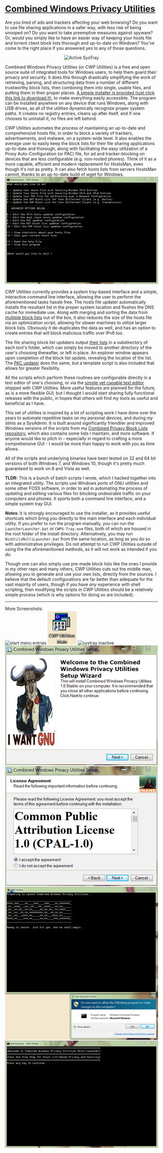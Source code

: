 # [Combined Windows Privacy Utilities](https://github.com/bongochong/CWP-Utilities/raw/master/Releases/CWP-Utilities-Stable-1.7.4.exe) 
Are you tired of ads and trackers affecting your web browsing? Do you want to use file sharing applications in a safer way, with less risk of being snooped on? Do you want to take preemptive measures against spyware? Or, would you simply like to have an easier way of keeping your hosts file and torrent client block lists thorough and up-to-date on Windows? You've come to the right place if you answered yes to any of those questions.  
<p align="center"><img src="https://github.com/bongochong/CWP-Utilities/raw/master/Screenshots/systray-active.png" alt="Active SysTray"></p>

Combined Windows Privacy Utilities (or CWP Utilities) is a free and open source suite of integrated tools for Windows users, to help them guard their privacy and security. It does this through drastically simplifying the work of retrieving, parsing, and structuring data from a number of different trustworthy block lists, then combining them into single, usable files, and putting them in their proper places. [A simple installer is provided (just click this link to download it)](https://github.com/bongochong/CWP-Utilities/raw/master/Releases/CWP-Utilities-Stable-1.7.4.exe), to make everything easily accessible. The program can be installed anywhere on any device that runs Windows, along with USB drives, as all of the utilities dynamically recognize proper system paths. It creates no registry entries, cleans up after itself, and if one chooses to uninstall it, no files are left behind.

CWP Utilities automates the process of maintaining an up-to-date and comprehensive hosts file, in order to block a variety of trackers, advertisements, and malware, on a system-wide level. It also enables the average user to easily keep the block lists for their file sharing applications up-to-date and thorough, along with facilitating the easy utilization of a Proxy Auto-Configuration (or PAC) file, for ad and tracker-blocking on devices that are less configurable (e.g. non-rooted phones). Think of it as a more capable, efficient and modern replacement for HostsMan, even though it's not as pretty. It can also fetch hosts lists from servers HostsMan cannot, thanks to an up-to-date build of wget for Windows.
![Main Interface](/Screenshots/screen05-new.png)

CWP Utilities currently provides a system tray-based interface and a simple, interactive command line interface, allowing the user to perform the aforementioned tasks hassle free. The hosts file updater automatically installs the resultant list in the proper system location and flushes the DNS cache for immediate use. Along with merging and sorting the data from [multiple block lists](/MoreInfo/DefaultHostsLists.md) out of the box, it also reduces the size of the hosts file via an optimization script, allowing for slower machines to utilize larger block lists. Obviously it de-duplicates the data as well, and has an option to create entries that will block malicious traffic over IPv6 too.

The file sharing block list updaters output [their lists](/MoreInfo/DefaultBitTorrentBlockLists.md) in a subdirectory of each tool's folder, which can simply be moved to another directory of the user's choosing thereafter, or left in place. An explorer window appears upon completion of the block list update, revealing the location of the list. The [PAC updater](/MoreInfo/DefaultPACFileSources.md) does the same, but a template script is also included that allows for greater flexibility.

All the scripts which perform these routines are configurable directly in a text editor of one's choosing, or via the [simple yet capable text editor](https://liquidninja.com/metapad/sourcecode.html) shipped with CWP Utilities. More useful features are planned for the future, as is a more flexible GUI, but I thought I would start sharing fully functional releases with the public, in hopes that others will find my tools as useful and beneficial as I have.

This set of utilities is inspired by a lot of scripting work I have done over the years to automate repetitive tasks on my personal devices, and during my stints as a SysAdmin. It is built around significantly friendlier and improved Windows versions of the scripts from my [Combined Privacy Block Lists repository](https://github.com/bongochong/CombinedPrivacyBlockLists/), which also contains some lists I maintain, and more software. If anyone would like to pitch in - especially in regard to crafting a more comprehensive GUI - I would be more than happy to work with you as time allows.

All of the scripts and underlying binaries have been tested on 32 and 64 bit versions of both Windows 7, and Windows 10, though it's pretty much guaranteed to work on 8 and Vista as well.

**TLDR:** This is a bunch of batch scripts I wrote, which I hacked together into an integrated utility. The scripts use Windows ports of GNU utilities and some other FOSS software, in order to aid in automating the process of updating and editing various files for blocking undesirable traffic on your computers and phones. It sports both a command line interface, and a simple system tray GUI.

***Notes***: It is strongly encouraged to use the installer, as it provides useful shortcuts which bring you directly to the main interface and each individual utility. If you prefer to run the program manually, you can run the `LauncherLauncher.bat` or `CWPU-Tray.exe` files, both of which are housed in the root folder of the install directory. Alternatively, you may run `WinUtilsMultiLauncher.bat` from the same location, as long as you do so with administrative privileges. Do not attempt to run CWP Utilities outside of using the the aforementioned methods, as it will not work as intended if you do.

Though one can also simply use pre-made block lists like the ones I provide in my other repo and many others, CWP Utilities cuts out the middle man, allowing you to generate and use your own lists, directly from the sources. I believe that the default configurations are far better than adequate for the vast majority of users, though if you have *any* experience with shell scripting, then modifying the scripts in CWP Utilities should be a relatively simple process (which is why options for doing so are included).


---

More Screenshots:  
![start menu entries](https://github.com/bongochong/CWP-Utilities/raw/master/Screenshots/Start-Menu.png)
![Main Program Icon](/Screenshots/Main-Icon.png)
![systray inactive](https://github.com/bongochong/CWP-Utilities/raw/master/Screenshots/systray-inactive.png)  
![Installer1](/Screenshots/screen01-new.png)  
![Installer2](/Screenshots/screen02-new.png)  
![StartingUp](/Screenshots/screen03-new.png)  
![WelcomeScreen](/Screenshots/screen04-new.png)
